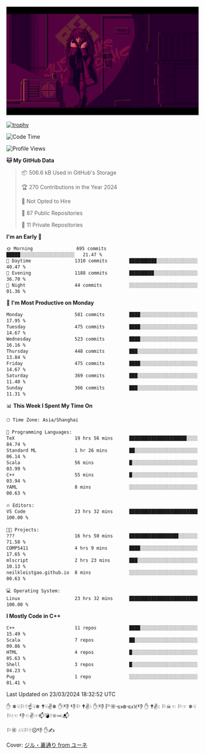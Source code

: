 ![](imgs/main.png)

[![trophy](https://github-profile-trophy.vercel.app/?username=NeilKleistGao&theme=dracula)](https://github.com/ryo-ma/github-profile-trophy)

<!--START_SECTION:waka-->
![Code Time](http://img.shields.io/badge/Code%20Time-785%20hrs%2026%20mins-blue)

![Profile Views](http://img.shields.io/badge/Profile%20Views-0-blue)

**🐱 My GitHub Data** 

> 📦 506.6 kB Used in GitHub's Storage 
 > 
> 🏆 270 Contributions in the Year 2024
 > 
> 🚫 Not Opted to Hire
 > 
> 📜 87 Public Repositories 
 > 
> 🔑 11 Private Repositories 
 > 
**I'm an Early 🐤** 

```text
🌞 Morning                695 commits         █████░░░░░░░░░░░░░░░░░░░░   21.47 % 
🌆 Daytime                1310 commits        ██████████░░░░░░░░░░░░░░░   40.47 % 
🌃 Evening                1188 commits        █████████░░░░░░░░░░░░░░░░   36.70 % 
🌙 Night                  44 commits          ░░░░░░░░░░░░░░░░░░░░░░░░░   01.36 % 
```
📅 **I'm Most Productive on Monday** 

```text
Monday                   581 commits         ████░░░░░░░░░░░░░░░░░░░░░   17.95 % 
Tuesday                  475 commits         ████░░░░░░░░░░░░░░░░░░░░░   14.67 % 
Wednesday                523 commits         ████░░░░░░░░░░░░░░░░░░░░░   16.16 % 
Thursday                 448 commits         ███░░░░░░░░░░░░░░░░░░░░░░   13.84 % 
Friday                   475 commits         ████░░░░░░░░░░░░░░░░░░░░░   14.67 % 
Saturday                 369 commits         ███░░░░░░░░░░░░░░░░░░░░░░   11.40 % 
Sunday                   366 commits         ███░░░░░░░░░░░░░░░░░░░░░░   11.31 % 
```


📊 **This Week I Spent My Time On** 

```text
🕑︎ Time Zone: Asia/Shanghai

💬 Programming Languages: 
TeX                      19 hrs 56 mins      █████████████████████░░░░   84.74 % 
Standard ML              1 hr 26 mins        ██░░░░░░░░░░░░░░░░░░░░░░░   06.14 % 
Scala                    56 mins             █░░░░░░░░░░░░░░░░░░░░░░░░   03.99 % 
C++                      55 mins             █░░░░░░░░░░░░░░░░░░░░░░░░   03.94 % 
YAML                     8 mins              ░░░░░░░░░░░░░░░░░░░░░░░░░   00.63 % 

🔥 Editors: 
VS Code                  23 hrs 32 mins      █████████████████████████   100.00 % 

🐱‍💻 Projects: 
???                      16 hrs 50 mins      ██████████████████░░░░░░░   71.58 % 
COMP5411                 4 hrs 9 mins        ████░░░░░░░░░░░░░░░░░░░░░   17.65 % 
mlscript                 2 hrs 23 mins       ███░░░░░░░░░░░░░░░░░░░░░░   10.13 % 
neilkleistgao.github.io  8 mins              ░░░░░░░░░░░░░░░░░░░░░░░░░   00.63 % 

💻 Operating System: 
Linux                    23 hrs 32 mins      █████████████████████████   100.00 % 
```

**I Mostly Code in C++** 

```text
C++                      11 repos            ████░░░░░░░░░░░░░░░░░░░░░   15.49 % 
Scala                    7 repos             ██░░░░░░░░░░░░░░░░░░░░░░░   09.86 % 
HTML                     4 repos             █░░░░░░░░░░░░░░░░░░░░░░░░   05.63 % 
Shell                    3 repos             █░░░░░░░░░░░░░░░░░░░░░░░░   04.23 % 
Pug                      1 repo              ░░░░░░░░░░░░░░░░░░░░░░░░░   01.41 % 
```




 Last Updated on 23/03/2024 18:32:52 UTC
<!--END_SECTION:waka-->

✋ ❄☟⚐🕆☝☟❄ 🕈☟✌❄ ✋🕯👎 👎⚐ 🕈✌💧 ✋🕯👎 🏱☼☜❄☜☠👎 ✋ 🕈✌💧 ⚐☠☜ ⚐☞ ❄☟⚐💧☜ 👎☜✌☞📫💣🕆❄☜💧📬

⚐☼ 💧☟⚐🕆☹👎 ✋✍

Cover: [ジル・裏通り from ユーネ](https://www.pixiv.net/artworks/62127066)
